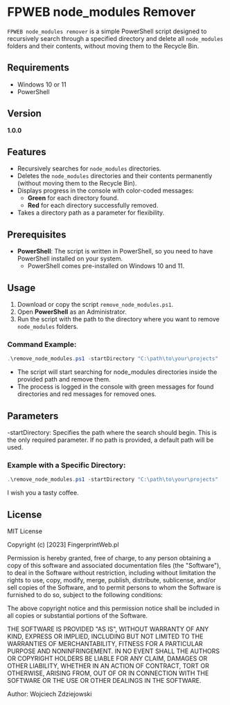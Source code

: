 # FPWEB node_modules Remover

`FPWEB node_modules remover` is a simple PowerShell script designed to recursively search through a specified directory and delete all `node_modules` folders and their contents, without moving them to the Recycle Bin.

## Requirements
- Windows 10 or 11
- PowerShell

## Version
**1.0.0**

## Features

- Recursively searches for `node_modules` directories.
- Deletes the `node_modules` directories and their contents permanently (without moving them to the Recycle Bin).
- Displays progress in the console with color-coded messages:
    - **Green** for each directory found.
    - **Red** for each directory successfully removed.
- Takes a directory path as a parameter for flexibility.

## Prerequisites

- **PowerShell**: The script is written in PowerShell, so you need to have PowerShell installed on your system.
    - PowerShell comes pre-installed on Windows 10 and 11.

## Usage

1. Download or copy the script `remove_node_modules.ps1`.
2. Open **PowerShell** as an Administrator.
3. Run the script with the path to the directory where you want to remove `node_modules` folders.

### Command Example:

```powershell
.\remove_node_modules.ps1 -startDirectory "C:\path\to\your\projects"
```

- The script will start searching for node_modules directories inside the provided path and remove them.
- The process is logged in the console with green messages for found directories and red messages for removed ones.

## Parameters
-startDirectory: Specifies the path where the search should begin. This is the only required parameter. If no path is provided, a default path will be used.
### Example with a Specific Directory:
```powershell
.\remove_node_modules.ps1 -startDirectory "C:\path\to\your\projects"
```

I wish you a tasty coffee.

## License

MIT License

Copyright (c) [2023] FingerprintWeb.pl

Permission is hereby granted, free of charge, to any person obtaining a copy
of this software and associated documentation files (the "Software"), to deal
in the Software without restriction, including without limitation the rights
to use, copy, modify, merge, publish, distribute, sublicense, and/or sell
copies of the Software, and to permit persons to whom the Software is
furnished to do so, subject to the following conditions:

The above copyright notice and this permission notice shall be included in all
copies or substantial portions of the Software.

THE SOFTWARE IS PROVIDED "AS IS", WITHOUT WARRANTY OF ANY KIND, EXPRESS OR
IMPLIED, INCLUDING BUT NOT LIMITED TO THE WARRANTIES OF MERCHANTABILITY,
FITNESS FOR A PARTICULAR PURPOSE AND NONINFRINGEMENT. IN NO EVENT SHALL THE
AUTHORS OR COPYRIGHT HOLDERS BE LIABLE FOR ANY CLAIM, DAMAGES OR OTHER
LIABILITY, WHETHER IN AN ACTION OF CONTRACT, TORT OR OTHERWISE, ARISING FROM,
OUT OF OR IN CONNECTION WITH THE SOFTWARE OR THE USE OR OTHER DEALINGS IN THE
SOFTWARE.

Author: Wojciech Zdziejowski
